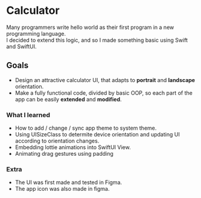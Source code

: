 # Calculator
Many programmers write hello world as their first program in a new programming language. <br />  I decided to extend this logic, and so I made something basic using Swift and SwiftUI.

## Goals
- Design an attractive calculator UI, that adapts to **portrait** and **landscape** orientation.
- Make a fully functional code, divided by basic OOP, so each part of the app can be easily **extended** and **modified**. 

### What I learned
- How to add / change / sync app theme to system theme.
- Using UISizeClass to determite device orientation and updating UI according to orientation changes.
- Embedding lottie animations into SwiftUI View.
- Animating drag gestures using padding

### Extra
- The UI was first made and tested in Figma.
- The app icon was also made in figma.

